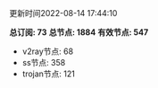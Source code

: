 更新时间2022-08-14 17:44:10

**总订阅: 73**
**总节点: 1884**
**有效节点: 547**
- v2ray节点: 68
- ss节点: 358
- trojan节点: 121
